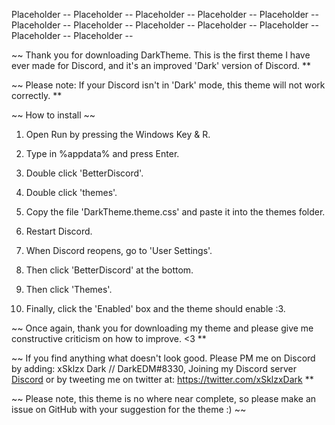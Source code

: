 Placeholder -- Placeholder -- Placeholder -- Placeholder -- Placeholder -- Placeholder -- Placeholder -- Placeholder -- Placeholder -- Placeholder -- Placeholder -- Placeholder -- 

~~ Thank you for downloading DarkTheme. This is the first theme I have ever made for Discord, and it's an improved 'Dark' version of Discord. **

~~ Please note: If your Discord isn't in 'Dark' mode, this theme will not work correctly. **


~~ How to install ~~

1. Open Run by pressing the Windows Key & R.

2. Type in %appdata% and press Enter.

3. Double click 'BetterDiscord'.

4. Double click 'themes'.

5. Copy the file 'DarkTheme.theme.css' and paste it into the themes folder.

6. Restart Discord.

7. When Discord reopens, go to 'User Settings'.

8. Then click 'BetterDiscord' at the bottom.

9. Then click 'Themes'.

10. Finally, click the 'Enabled' box and the theme should enable :3.

~~ Once again, thank you for downloading my theme and please give me constructive criticism on how to improve. <3 **

~~ If you find anything what doesn't look good. Please PM me on Discord by adding: xSklzx Dark // DarkEDM#8330, Joining my Discord server [Discord](https://discord.gg/YcApP8f) or by tweeting me on twitter at: https://twitter.com/xSklzxDark **

~~ Please note, this theme is no where near complete, so please make an issue on GitHub with your suggestion for the theme :) ~~